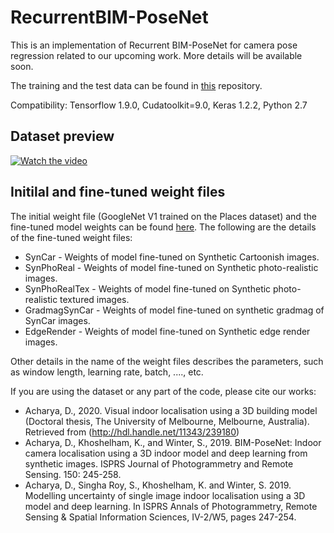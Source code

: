 # RecurrentBIM-PoseNet
This is an implementation of Recurrent BIM-PoseNet for camera pose regression related to our upcoming work. More details will be available soon.  

The training and the test data can be found in [this](https://melbourne.figshare.com/articles/UnimelbCorridorSynthetic_zip/10930457) repository. 

Compatibility: Tensorflow 1.9.0, Cudatoolkit=9.0, Keras 1.2.2, Python 2.7

## Dataset preview
[![Watch the video](https://melbourne.figshare.com/ndownloader/files/19441991/preview/19441991/preview.jpg)](https://melbourne.figshare.com/articles/UnimelbCorridorSynthetic_zip/10930457)

## Initilal and fine-tuned weight files
The initial weight file (GoogleNet V1 trained on the Places dataset) and the fine-tuned model weights can be found [here](https://melbourne.figshare.com/articles/GoogleNet_weights_trained_on_the_Places_dataset_for_Keras_/10959350). The following are the details of the fine-tuned weight files:

- SynCar - Weights of model fine-tuned on Synthetic Cartoonish images.
- SynPhoReal - Weights of model fine-tuned on Synthetic photo-realistic images.
- SynPhoRealTex - Weights of model fine-tuned on Synthetic photo-realistic textured images.
- GradmagSynCar - Weights of model fine-tuned on synthetic gradmag of SynCar images.
- EdgeRender - Weights of model fine-tuned on Synthetic edge render images.

Other details in the name of the weight files describes the parameters, such as window length, learning rate, batch, ...., etc.

If you are using the dataset or any part of the code, please cite our works:
- Acharya, D., 2020. Visual indoor localisation using a 3D building model (Doctoral thesis, The University of Melbourne, Melbourne, Australia). Retrieved from (http://hdl.handle.net/11343/239180)
- Acharya, D., Khoshelham, K., and Winter, S., 2019. BIM-PoseNet: Indoor camera localisation using a 3D indoor model and deep learning from synthetic images. ISPRS Journal of Photogrammetry and Remote Sensing. 150: 245-258.
- Acharya, D., Singha Roy, S., Khoshelham, K. and Winter, S. 2019. Modelling uncertainty of single image indoor localisation using a 3D model and deep learning. In ISPRS Annals of Photogrammetry, Remote Sensing & Spatial Information Sciences, IV-2/W5, pages 247-254.
